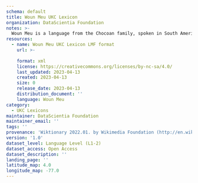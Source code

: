 ```yaml
---
schema: default
title: Woun Meu UKC Lexicon
organization: DataScientia Foundation
notes: >-
  Woun Meu is a language from the Chocoan family, spoken in South America. The UKC Lexicon of Woun Meu is represented as a lexico-semantic network. It consists of words, word senses, synsets, as well as sense-level and synset-level relationships.
resources:
  - name: Woun Meu UKC Lexicon LMF format
    url: >-
      
    format: xml
    license: https://creativecommons.org/licenses/by-nc-sa/4.0/
    last_updated: 2023-04-13
    created: 2023-04-13
    size: 0
    release_date: 2023-04-13
    distribution_document: ''
    language: Woun Meu
category:
  - UKC Lexicons
maintainer: DataScientia Foundation
maintainer_email: ''
tags: ''
provenance: 'Wiktionary 2022.01. by Wikimedia Foundation (http://en.wiktionary.org); Princeton WordNet 2.1 by Princeton University (https://wordnet.princeton.edu)'
version: '1.0'
dataset_level: Language Level (L1-2)
dataset_access: Open Access
dataset_description: ''
landing_page: ''
latitude_map: 4.0
longitude_map: -77.0
---
```

